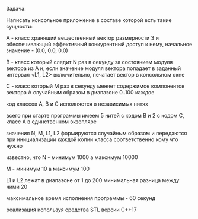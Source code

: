Задача:

Написать консольное приложение в составе которой есть такие сущности:

A - класс хранящий вещественный вектор размерности 3 и обеспечивающий эффективный конкурентный доступ к нему, начальное значение - (0.0, 0.0, 0.0)

B - класс который следит N раз в секунду за состоянием модуля вектора из A и, если значение модуля вектора попадает в заданный интервал <L1, L2> включительно, 
печатает вектор в консольном окне

C - класс который M раз в секунду меняет содержимое компонентов вектора A случайным образом в диапазоне 0..100 каждое

код классов A, B и C исполняется в независимых нитях

всего при старте программы имеем 5 нитей с кодом B и 2 с кодом C, класс A в единственном экзепляре 

значения N, M, L1, L2 формируются случайным образом и передаются при инициализации каждой копии класса соответственно кому что нужно

известно, что N - минимум 1000 а максимум 10000

M - минимум 10 а максимум 100

L1 и L2 лежат в диапазоне от 1 до 200 минимальная разница между ними 20

максимальное время исполнения программы - 60 секунд

реализация используя средства STL версии C++17
